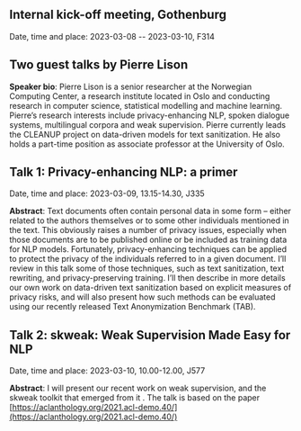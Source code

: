 ## Internal kick-off meeting, Gothenburg

Date, time and place: 2023-03-08 -- 2023-03-10, F314


## Two guest talks by Pierre Lison

**Speaker bio**: Pierre Lison is a senior researcher at the Norwegian Computing Center, a research institute located in Oslo and conducting research in computer science, statistical modelling and machine learning. Pierre’s research interests include privacy-enhancing NLP, spoken dialogue systems, multilingual corpora and weak supervision. Pierre currently leads the CLEANUP project on data-driven models for text sanitization. He also holds a part-time position as associate professor at the University of Oslo.

## Talk 1: Privacy-enhancing NLP: a primer

Date, time and place: 2023-03-09, 13.15-14.30, J335

**Abstract**: Text documents often contain personal data in some form – either related to the authors themselves or to some other individuals mentioned in the text. This obviously raises a number of privacy issues, especially when those documents are to be published online or be included as training data for NLP models. Fortunately, privacy-enhancing techniques can be applied to protect the privacy of the individuals referred to in a given document. I’ll review in this talk some of those techniques, such as text sanitization, text rewriting, and privacy-preserving training. I’ll then describe in more details our own work on data-driven text sanitization based on explicit measures of privacy risks, and will also present how such methods can be evaluated using our recently released Text Anonymization Benchmark (TAB).

## Talk 2: skweak: Weak Supervision Made Easy for NLP

Date, time and place: 2023-03-10, 10.00-12.00, J577

**Abstract**: I will present our recent work on weak supervision, and the skweak toolkit that emerged from it . The talk is based on the paper [https://aclanthology.org/2021.acl-demo.40/](https://aclanthology.org/2021.acl-demo.40/)




